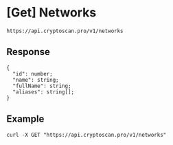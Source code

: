 # [Get] Networks

```
https://api.cryptoscan.pro/v1/networks
```

## Response

```
{
  "id": number;
  "name": string;
  "fullName": string;
  "aliases": string[];
}
```

## Example

```
curl -X GET "https://api.cryptoscan.pro/v1/networks"
```

